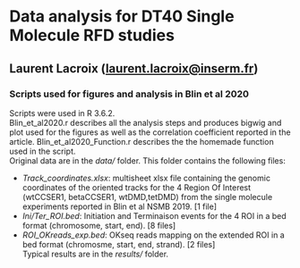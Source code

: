 

# Data analysis for DT40 Single Molecule RFD studies
## Laurent Lacroix (laurent.lacroix@inserm.fr)


### Scripts used for figures and analysis in Blin et al 2020

Scripts were used in R 3.6.2.  
Blin_et_al2020.r describes all the analysis steps and produces bigwig and plot used for the figures as well as the correlation coefficient reported in the article. 
Blin_et_al2020_Function.r describes the the homemade function used in the script.  
Original data are in the *data/* folder. 
This folder contains the following files:  
- *Track_coordinates.xlsx*: multisheet xlsx file containing the genomic coordinates of the oriented tracks for the 4 Region Of Interest (wtCCSER1, betaCCSER1, wtDMD,tetDMD) from the single molecule experiments reported in Blin et al NSMB 2019. [1 file]  
- *Ini/Ter_ROI.bed*: Initiation and Terminaison events for the 4 ROI in a bed format (chromosome, start, end). [8 files]  
- *ROI_OKreads_exp.bed*: OKseq reads mapping on the extended ROI in a bed format (chromosme, start, end, strand). [2 files]  
Typical results are in the *results/* folder.  

